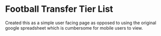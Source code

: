 # Football Transfer Tier List

Created this as a simple user facing page as opposed to using the original google spreadsheet which is cumbersome for mobile users to view.
